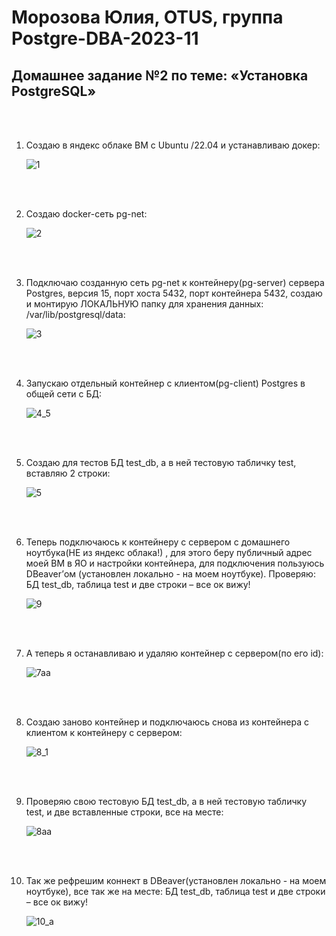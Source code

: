 # Морозова Юлия, OTUS, группа Postgre-DBA-2023-11

## Домашнее задание №2 по теме: «Установка PostgreSQL»

<br/><br/>

1. Создаю в яндекс облаке ВМ с Ubuntu /22.04 и устанавливаю докер:

    ![1](https://github.com/Y-M-Morozova/2_homework_Morozova_Yulia/assets/153178571/b9216a02-aede-4882-baf0-dfbbcc8838d3)
 
<br/><br/>

2.	Создаю docker-сеть pg-net:

    ![2](https://github.com/Y-M-Morozova/2_homework_Morozova_Yulia/assets/153178571/c45b2e71-11f7-463c-92c8-c36391c1ab5d)

<br/><br/>

3.	Подключаю созданную сеть pg-net к контейнеру(pg-server) сервера Postgres, версия 15, порт хоста 5432, порт контейнера 5432, создаю и монтирую ЛОКАЛЬНУЮ папку для хранения данных: /var/lib/postgresql/data:

    ![3](https://github.com/Y-M-Morozova/2_homework_Morozova_Yulia/assets/153178571/a8699bfe-809f-4c87-ad00-16245ce1bdfd)

<br/><br/>

4.	Запускаю отдельный контейнер с клиентом(pg-client) Postgres в общей сети c БД:

    ![4_5](https://github.com/Y-M-Morozova/2_homework_Morozova_Yulia/assets/153178571/99435e84-2bc7-4a23-9849-32fb8de69729)
      
<br/><br/>

5.	Cоздаю для тестов БД test_db, а в ней тестовую табличку test, вставляю 2 строки:

    ![5](https://github.com/Y-M-Morozova/2_homework_Morozova_Yulia/assets/153178571/eba0575c-f886-4611-9cd3-be82a7c5529d)

   <br/><br/>

   
6.	Теперь подключаюсь к контейнеру с сервером с домашнего ноутбука(НЕ из яндекс облака!) , для этого беру публичный адрес моей ВМ в ЯО и настройки контейнера, для подключения пользуюсь DBeaver’ом (установлен локально - на моем ноутбуке). Проверяю: БД test_db, таблица test и две строки – все ок вижу!

    ![9](https://github.com/Y-M-Morozova/2_homework_Morozova_Yulia/assets/153178571/937460d9-9d70-41cf-86ea-be106b222049)

<br/><br/>

7.  А теперь я останавливаю и удаляю контейнер с сервером(по его id):

    ![7aa](https://github.com/Y-M-Morozova/2_homework_Morozova_Yulia/assets/153178571/baff1194-41d4-4b77-a0ac-4bc1c37e7cd5)

    <br/><br/>


8.  Создаю заново контейнер и подключаюсь снова из контейнера с клиентом к контейнеру с сервером:

    ![8_1](https://github.com/Y-M-Morozova/2_homework_Morozova_Yulia/assets/153178571/5e1ab74b-c0f8-4a2b-9300-b58f498729fa)

<br/><br/>

9.  Проверяю свою тестовую БД test_db, а в ней тестовую табличку test, и две вставленные строки, все на месте:
    
    ![8aa](https://github.com/Y-M-Morozova/2_homework_Morozova_Yulia/assets/153178571/039bd9b2-cb01-403e-af5f-640d083330ac)

<br/><br/>

10. Так же рефрешим коннект в DBeaver(установлен локально - на моем ноутбуке), все так же на месте: БД test_db, таблица test и две строки – все ок вижу!

    ![10_a](https://github.com/Y-M-Morozova/2_homework_Morozova_Yulia/assets/153178571/3c41076e-8e35-4853-ba61-4176ba0af984)
     
        
